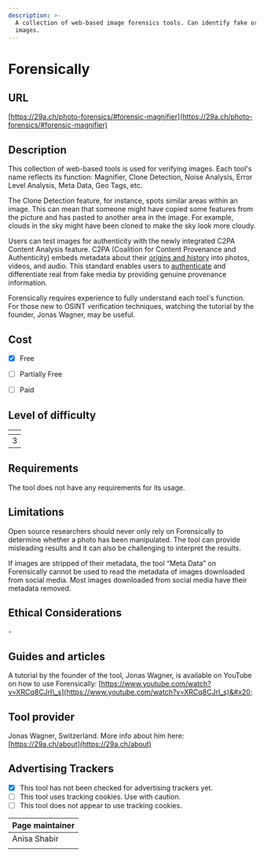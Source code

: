 ```yaml
---
description: >-
  A collection of web-based image forensics tools. Can identify fake or doctored
  images.
---
```


# Forensically

## URL

[https://29a.ch/photo-forensics/#forensic-magnifier](https://29a.ch/photo-forensics/#forensic-magnifier)

## Description

This collection of web-based tools is used for verifying images. Each tool's name reflects its function: Magnifier, Clone Detection, Noise Analysis, Error Level Analysis, Meta Data, Geo Tags, etc.&#x20;

The Clone Detection feature, for instance, spots similar areas within an image. This can mean that someone might have copied some features from the picture and has pasted to another area in the image. For example, clouds in the sky might have been cloned to make the sky look more cloudy.

Users can test images for authenticity with the newly integrated C2PA Content Analysis feature. C2PA (Coalition for Content Provenance and Authenticity) embeds metadata about their [origins and history](https://c2pa.org/) into photos, videos, and audio. This standard enables users to [authenticate](https://www.bbc.co.uk/rd/blog/2024-03-c2pa-verification-news-journalism-credentials) and differentiate real from fake media by providing genuine provenance information.

Forensically requires experience to fully understand each tool's function. For those new to OSINT verification techniques, watching the tutorial by the founder, Jonas Wagner, may be useful.

## Cost

* [x] Free
* [ ] Partially Free
* [ ] Paid



## Level of difficulty

<table><thead><tr><th data-type="rating" data-max="5"></th></tr></thead><tbody><tr><td>3</td></tr></tbody></table>

## Requirements

The tool does not have any requirements for its usage.

## Limitations

Open source researchers should never only rely on Forensically to determine whether a photo has been manipulated. The tool can provide misleading results and it can also be challenging to interpret the results.&#x20;

If images are stripped of their metadata, the tool “Meta Data” on Forensically cannot be used to read the metadata of images downloaded from social media. Most images downloaded from social media have their metadata removed.

## Ethical Considerations

\-

## Guides and articles

A tutorial by the founder of the tool, Jonas Wagner, is available on YouTube on how to use Forensically: [https://www.youtube.com/watch?v=XRCq8CJrI\_s](https://www.youtube.com/watch?v=XRCq8CJrI_s)&#x20;

## Tool provider

Jonas Wagner, Switzerland. More info about him here: [https://29a.ch/about](https://29a.ch/about)

## Advertising Trackers

* [x] This tool has not been checked for advertising trackers yet.
* [ ] This tool uses tracking cookies. Use with caution.
* [ ] This tool does not appear to use tracking cookies.

| Page maintainer |
| --------------- |
| Anisa Shabir    |
|                 |
